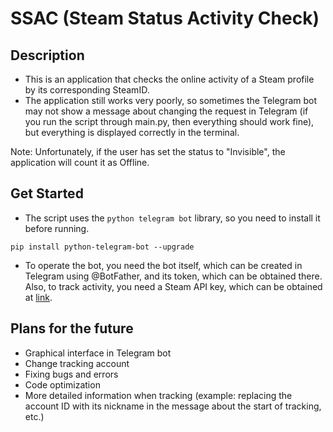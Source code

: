 # SSAC (Steam Status Activity Check)

## Description

- This is an application that checks the online activity of a Steam profile by its corresponding SteamID.
- The application still works very poorly, so sometimes the Telegram bot may not show a message about changing the request in Telegram (if you run the script through main.py, then everything should work fine), but everything is displayed correctly in the terminal.

Note: Unfortunately, if the user has set the status to "Invisible", the application will count it as Offline.


## Get Started

- The script uses the `python telegram bot` library, so you need to install it before running.

```pip install python-telegram-bot --upgrade```

- To operate the bot, you need the bot itself, which can be created in Telegram using @BotFather, and its token, which can be obtained there. Also, to track activity, you need a Steam API key, which can be obtained at [link](https://steamcommunity.com/dev/apikey).

## Plans for the future

- Graphical interface in Telegram bot
- Change tracking account
- Fixing bugs and errors
- Code optimization
- More detailed information when tracking (example: replacing the account ID with its nickname in the message about the start of tracking, etc.)
